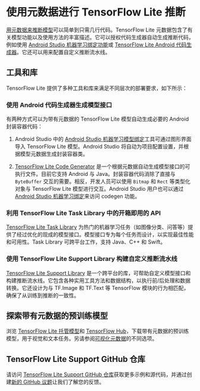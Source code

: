 # 使用元数据进行 TensorFlow Lite 推断

[用元数据来推断模型](../convert/metadata.md)可以简单到只需几行代码。TensorFlow Lite 元数据包含了有关模型功能以及使用方法的丰富描述。它可以授权代码生成器自动生成推断代码，例如使用 [Android Studio 机器学习绑定功能](../convert/metadata.md)或 [TensorFlow Lite Android 代码生成器](codegen.md#mlbinding)。它还可以用来配置自定义推断流水线。

## 工具和库

TensorFlow Lite 提供了多种工具和库来满足不同层次的部署要求，如下所示：

### 使用 Android 代码生成器生成模型接口

有两种方式可以为带有元数据的 TensorFlow Lite 模型自动生成必要的 Android 封装容器代码：

1. Android Studio 中的 [Android Studio 机器学习模型绑定](codegen.md#mlbinding)工具可通过图形界面导入 TensorFlow Lite 模型。Android Studio 将自动为项目配置设置，并根据模型元数据生成封装容器类。

2. [TensorFlow Lite Code Generator](codegen.md#codegen) 是一个根据元数据自动生成模型接口的可执行文件。目前它支持 Android 与 Java。封装容器代码消除了直接与 `ByteBuffer` 交互的需要。相反，开发人员可以使用 `Bitmap` 和 `Rect` 等类型化对象与 TensorFlow Lite 模型进行交互。Android Studio 用户也可以通过 [Android Studio 机器学习绑定](codegen.md#mlbinding)来访问 codegen 功能。

### 利用 TensorFlow Lite Task Library 中的开箱即用的 API

[TensorFlow Lite Task Library](task_library/overview.md) 为热门的机器学习任务（如图像分类、问答等）提供了经过优化的现成的模型接口。模型接口专为每个任务而设计，以实现最佳性能和可用性。Task Library 可跨平台工作，支持 Java、C++ 和 Swift。

### 使用 TensorFlow Lite Support Library 构建自定义推断流水线

[TensorFlow Lite Support Library](lite_support.md) 是一个跨平台的库，可帮助自定义模型接口和构建推断流水线。它包含各种实用工具方法和数据结构，以执行前/后处理和数据转换。它还设计为与 TF.Image 和 TF.Text 等 TensorFlow 模块的行为相匹配，确保了从训练到推断的一致性。

## 探索带有元数据的预训练模型

浏览 [TensorFlow Lite 托管模型](https://www.tensorflow.org/lite/guide/hosted_models)和 [TensorFlow Hub](https://tfhub.dev/s?deployment-format=lite)，下载带有元数据的预训练模型，用于视觉和文本任务。另请参阅[可视化元数据](../convert/metadata.md#visualize-the-metadata)的不同选项。

## TensorFlow Lite Support GitHub 仓库

请访问 [TensorFlow Lite Support GitHub 仓库](https://github.com/tensorflow/tflite-support)获取更多示例和源代码，并通过创建[新的 GitHub 议题](https://github.com/tensorflow/tflite-support/issues/new)让我们了解您的反馈。
